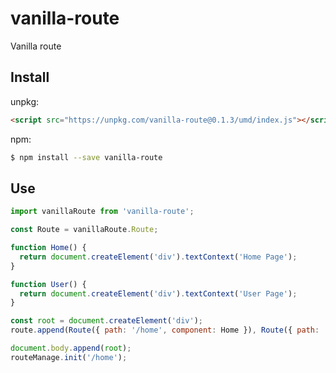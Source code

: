 # vanilla-route

Vanilla route

## Install

unpkg:

```html
<script src="https://unpkg.com/vanilla-route@0.1.3/umd/index.js"></script>
```

npm:

```sh
$ npm install --save vanilla-route
```

## Use

```js
import vanillaRoute from 'vanilla-route';

const Route = vanillaRoute.Route;

function Home() {
  return document.createElement('div').textContext('Home Page');
}

function User() {
  return document.createElement('div').textContext('User Page');
}

const root = document.createElement('div');
route.append(Route({ path: '/home', component: Home }), Route({ path: '/user', component: User }));

document.body.append(root);
routeManage.init('/home');
```

